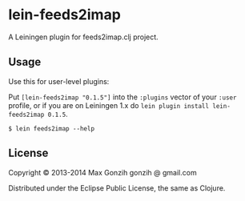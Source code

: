 # lein-feeds2imap

A Leiningen plugin for feeds2imap.clj project.

## Usage

Use this for user-level plugins:

Put `[lein-feeds2imap "0.1.5"]` into the `:plugins` vector of your
`:user` profile, or if you are on Leiningen 1.x do `lein plugin install
lein-feeds2imap 0.1.5`.


    $ lein feeds2imap --help

## License

Copyright © 2013-2014 Max Gonzih gonzih @ gmail.com

Distributed under the Eclipse Public License, the same as Clojure.
